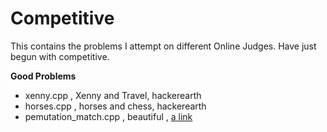 # Competitive
This contains the problems I attempt on different Online Judges.
Have just begun with competitive.

**Good Problems**
- xenny.cpp , Xenny and Travel, hackerearth
- horses.cpp , horses and chess, hackerearth
- pemutation_match.cpp , beautiful , [a link](https://www.hackerearth.com/practice/algorithms/graphs/breadth-first-search/practice-problems/algorithm/permutation-swaps/description/)

